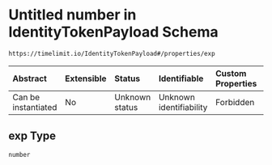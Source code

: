 # Untitled number in IdentityTokenPayload Schema

```txt
https://timelimit.io/IdentityTokenPayload#/properties/exp
```

| Abstract            | Extensible | Status         | Identifiable            | Custom Properties | Additional Properties | Access Restrictions | Defined In                                                                                    |
| :------------------ | :--------- | :------------- | :---------------------- | :---------------- | :-------------------- | :------------------ | :-------------------------------------------------------------------------------------------- |
| Can be instantiated | No         | Unknown status | Unknown identifiability | Forbidden         | Allowed               | none                | [IdentityTokenPayload.schema.json\*](IdentityTokenPayload.schema.json "open original schema") |

## exp Type

`number`
